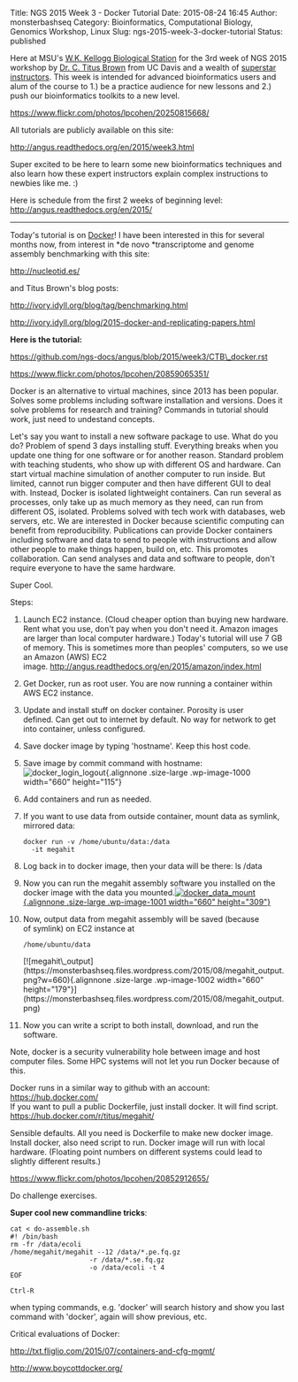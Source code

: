 Title: NGS 2015 Week 3 - Docker Tutorial
Date: 2015-08-24 16:45
Author: monsterbashseq
Category: Bioinformatics, Computational Biology, Genomics Workshop, Linux
Slug: ngs-2015-week-3-docker-tutorial
Status: published

Here at MSU's [W.K. Kellogg Biological Station](http://www.kbs.msu.edu/)
for the 3rd week of NGS 2015 workshop by [Dr. C. Titus
Brown](http://ivory.idyll.org/blog/) from UC Davis and a wealth of
[superstar
instructors](https://twitter.com/ctitusbrown/status/636228826201235457).
This week is intended for advanced bioinformatics users and alum of the
course to 1.) be a practice audience for new lessons and 2.) push our
bioinformatics toolkits to a new level.

https://www.flickr.com/photos/lpcohen/20250815668/

All tutorials are publicly available on this site:

http://angus.readthedocs.org/en/2015/week3.html

Super excited to be here to learn some new bioinformatics techniques and
also learn how these expert instructors explain complex instructions to
newbies like me. :)

Here is schedule from the first 2 weeks of beginning level:  
http://angus.readthedocs.org/en/2015/

-----------

Today's tutorial is on [Docker](https://www.docker.com/)! I have been
interested in this for several months now, from interest in *de
novo *transcriptome and genome assembly benchmarking with this site:

http://nucleotid.es/

and Titus Brown's blog posts:

http://ivory.idyll.org/blog/tag/benchmarking.html

http://ivory.idyll.org/blog/2015-docker-and-replicating-papers.html

**Here is the tutorial:**

https://github.com/ngs-docs/angus/blob/2015/week3/CTB\_docker.rst

https://www.flickr.com/photos/lpcohen/20859065351/

Docker is an alternative to virtual machines, since 2013 has been
popular. Solves some problems including software installation and
versions. Does it solve problems for research and training? Commands in
tutorial should work, just need to undestand concepts.

Let's say you want to install a new software package to use. What do you
do? Problem of spend 3 days installing stuff. Everything breaks when you
update one thing for one software or for another reason. Standard
problem with teaching students, who show up with different OS and
hardware. Can start virtual machine simulation of another computer to
run inside. But limited, cannot run bigger computer and then have
different GUI to deal with. Instead, Docker is isolated lightweight
containers. Can run several as processes, only take up as much memory as
they need, can run from different OS, isolated. Problems solved with
tech work with databases, web servers, etc. We are interested in Docker
because scientific computing can benefit from reproducibility.
Publications can provide Docker containers including software and data
to send to people with instructions and allow other people to make
things happen, build on, etc. This promotes collaboration. Can send
analyses and data and software to people, don't require everyone to have
the same hardware.

Super Cool.

Steps:

1.  Launch EC2 instance. (Cloud cheaper option than buying new hardware.
    Rent what you use, don't pay when you don't need it. Amazon images
    are larger than local computer hardware.) Today's tutorial will use
    7 GB of memory. This is sometimes more than peoples' computers, so
    we use an Amazon (AWS) EC2
    image. http://angus.readthedocs.org/en/2015/amazon/index.html
2.  Get Docker, run as root user. You are now running a container within
    AWS EC2 instance.
3.  Update and install stuff on docker container. Porosity is user
    defined. Can get out to internet by default. No way for network to
    get into container, unless configured.
4.  Save docker image by typing 'hostname'. Keep this host code.
5.  Save image by commit command with hostname:  
   ![docker\_login\_logout](https://monsterbashseq.files.wordpress.com/2015/08/docker_login_logout1.png?w=660){.alignnone
    .size-large .wp-image-1000 width="660" height="115"}
6.  Add containers and run as needed.
7.  If you want to use data from outside container, mount data as
    symlink, mirrored data:

        docker run -v /home/ubuntu/data:/data   
          -it megahit

8.  Log back in to docker image, then your data will be there: ls /data
9.  Now you can run the megahit assembly software you installed on the
    docker image with the data you
    mounted.[![docker\_data\_mount](https://monsterbashseq.files.wordpress.com/2015/08/docker_data_mount.png?w=660){.alignnone
    .size-large .wp-image-1001 width="660"
    height="309"}](https://monsterbashseq.files.wordpress.com/2015/08/docker_data_mount.png)
10. Now, output data from megahit assembly will be saved (because
    of symlink) on EC2 instance at

        /home/ubuntu/data

    <p>
    [![megahit\_output](https://monsterbashseq.files.wordpress.com/2015/08/megahit_output.png?w=660){.alignnone
    .size-large .wp-image-1002 width="660"
    height="179"}](https://monsterbashseq.files.wordpress.com/2015/08/megahit_output.png)

11. Now you can write a script to both install, download, and run the
    software.

Note, docker is a security vulnerability hole between image and host
computer files. Some HPC systems will not let you run Docker because of
this.

Docker runs in a similar way to github with an account:
https://hub.docker.com/  
If you want to pull a public Dockerfile, just install docker. It will
find script.  
https://hub.docker.com/r/titus/megahit/

Sensible defaults. All you need is Dockerfile to make new docker image.
Install docker, also need script to run. Docker image will run with
local hardware. (Floating point numbers on different systems could lead
to slightly different results.)

https://www.flickr.com/photos/lpcohen/20852912655/

Do challenge exercises.

**Super cool new commandline tricks**:

    cat < do-assemble.sh
    #! /bin/bash
    rm -fr /data/ecoli
    /home/megahit/megahit --12 /data/*.pe.fq.gz   
                        -r /data/*.se.fq.gz    
                        -o /data/ecoli -t 4
    EOF

    Ctrl-R

when typing commands, e.g. 'docker' will search history and show you
last command with 'docker', again will show previous, etc.

Critical evaluations of Docker:

http://txt.fliglio.com/2015/07/containers-and-cfg-mgmt/

http://www.boycottdocker.org/
